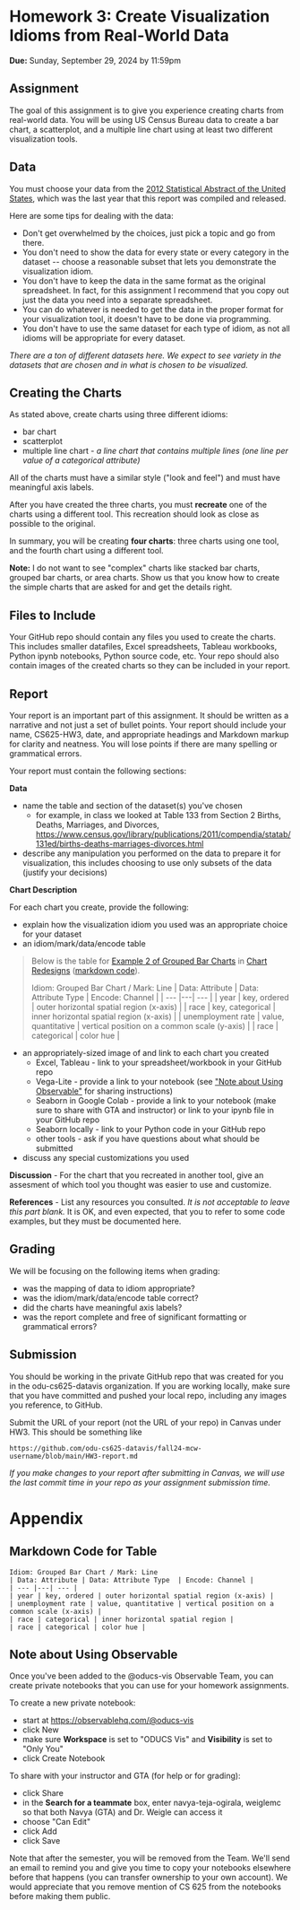 # Homework 3: Create Visualization Idioms from Real-World Data
**Due:** Sunday, September 29, 2024 by 11:59pm  

## Assignment

The goal of this assignment is to give you experience creating charts from real-world data. You will be using US Census Bureau data to create a bar chart, a scatterplot, and a multiple line chart using at least two different visualization tools.

## Data

You must choose your data from the [2012 Statistical Abstract of the United States](https://www.census.gov/library/publications/2011/compendia/statab/131ed.html), which was the last year that this report was compiled and released.

Here are some tips for dealing with the data:

* Don't get overwhelmed by the choices, just pick a topic and go from there.
* You don't need to show the data for every state or every category in the dataset -- choose a reasonable subset that lets you demonstrate the visualization idiom.
* You don't have to keep the data in the same format as the original spreadsheet. In fact, for this assignment I recommend that you copy out just the data you need into a separate spreadsheet.
* You can do whatever is needed to get the data in the proper format for your visualization tool, it doesn't have to be done via programming.
* You don't have to use the same dataset for each type of idiom, as not all idioms will be appropriate for every dataset.

*There are a ton of different datasets here. We expect to see variety in the datasets that are chosen and in what is chosen to be visualized.*

## Creating the Charts

As stated above, create charts using three different idioms:

* bar chart
* scatterplot
* multiple line chart - *a line chart that contains multiple lines (one line per value of a categorical attribute)*

All of the charts must have a similar style ("look and feel") and must have meaningful axis labels.

After you have created the three charts, you must **recreate** one of the charts using a different tool. This recreation should look as close as possible to the original.

In summary, you will be creating **four charts**: three charts using one tool, and the fourth chart using a different tool.

**Note:** I do not want to see "complex" charts like stacked bar charts, grouped bar charts, or area charts. Show us that you know how to create the simple charts that are asked for and get the details right.

## Files to Include

Your GitHub repo should contain any files you used to create the charts. This includes smaller datafiles, Excel spreadsheets, Tableau workbooks, Python ipynb notebooks, Python source code, etc. Your repo should also contain images of the created charts so they can be included in your report.

## Report

Your report is an important part of this assignment. It should be written as a narrative and not just a set of bullet points.  Your report should include your name, CS625-HW3, date, and appropriate headings and Markdown markup for clarity and neatness. You will lose points if there are many spelling or grammatical errors. 

Your report must contain the following sections:

**Data**

* name the table and section of the dataset(s) you've chosen
   * for example, in class we looked at Table 133 from Section 2 Births, Deaths, Marriages, and Divorces, <https://www.census.gov/library/publications/2011/compendia/statab/131ed/births-deaths-marriages-divorces.html>
* describe any manipulation you performed on the data to prepare it for visualization, this includes choosing to use only subsets of the data (justify your decisions)

**Chart Description** 

For each chart you create, provide the following:

* explain how the visualization idiom you used was an appropriate choice for your dataset
* an idiom/mark/data/encode table
> Below is the table for [Example 2 of Grouped Bar Charts](https://github.com/odu-cs625-datavis/public-fall24-mcw/blob/main/Wk4-Chart-Redesigns.md#example-2) in [Chart Redesigns](https://github.com/odu-cs625-datavis/public-fall24-mcw/blob/main/Wk4-Chart-Redesigns.md) ([markdown code](#markdown-code-for-table)).  
>
> Idiom: Grouped Bar Chart / Mark: Line
> | Data: Attribute | Data: Attribute Type  | Encode: Channel | 
> | --- |---| --- |
> | year | key, ordered | outer horizontal spatial region (x-axis) |
> | race | key, categorical | inner horizontal spatial region (x-axis) |
> | unemployment rate | value, quantitative | vertical position on a common scale (y-axis) |
> | race | categorical | color hue |
* an appropriately-sized image of and link to each chart you created
    * Excel, Tableau - link to your spreadsheet/workbook in your GitHub repo
    * Vega-Lite - provide a link to your notebook (see ["Note about Using Observable"](#note-about-using-observable) for sharing instructions)
    * Seaborn in Google Colab - provide a link to your notebook (make sure to share with GTA and instructor) or link to your ipynb file in your GitHub repo
    * Seaborn locally - link to your Python code in your GitHub repo
    * other tools - ask if you have questions about what should be submitted
* discuss any special customizations you used

**Discussion** - For the chart that you recreated in another tool, give an assesment of which tool you thought was easier to use and customize.

**References** - List any resources you consulted. *It is not acceptable to leave this part blank.* It is OK, and even expected, that you to refer to some code examples, but they must be documented here.

## Grading

We will be focusing on the following items when grading:

* was the mapping of data to idiom appropriate?
* was the idiom/mark/data/encode table correct?
* did the charts have meaningful axis labels?
* was the report complete and free of significant formatting or grammatical errors?

## Submission

You should be working in the private GitHub repo that was created for you in the odu-cs625-datavis organization. If you are working locally, make sure that you have committed and pushed your local repo, including any images you reference, to GitHub.

Submit the URL of your report (not the URL of your repo) in Canvas under HW3. This should be something like

`https://github.com/odu-cs625-datavis/fall24-mcw-username/blob/main/HW3-report.md` 

*If you make changes to your report after submitting in Canvas, we will use the last commit time in your repo as your assignment submission time.*

# Appendix

## Markdown Code for Table

```
Idiom: Grouped Bar Chart / Mark: Line
| Data: Attribute | Data: Attribute Type  | Encode: Channel | 
| --- |---| --- |
| year | key, ordered | outer horizontal spatial region (x-axis) |
| unemployment rate | value, quantitative | vertical position on a common scale (x-axis) |
| race | categorical | inner horizontal spatial region |
| race | categorical | color hue |
```

## Note about Using Observable

Once you've been added to the @oducs-vis Observable Team, you can create private notebooks that you can use for your homework assignments.

To create a new private notebook:

* start at https://observablehq.com/@oducs-vis
* click New
* make sure **Workspace** is set to "ODUCS Vis" and **Visibility** is set to "Only You"
* click Create Notebook

To share with your instructor and GTA (for help or for grading):

* click Share
* in the **Search for a teammate** box, enter navya-teja-ogirala, weiglemc so that both Navya (GTA) and Dr. Weigle can access it
* choose "Can Edit"
* click Add
* click Save

Note that after the semester, you will be removed from the Team. We'll send an email to remind you and give you time to copy your notebooks elsewhere before that happens (you can transfer ownership to your own account). We would appreciate that you remove mention of CS 625 from the notebooks before making them public.
